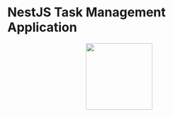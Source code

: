 # NestJS Task Management Application

<p align="center">
  <img src="https://docs.nestjs.com/assets/logo-small.svg" width="150px" height="150px"/>
</p>


